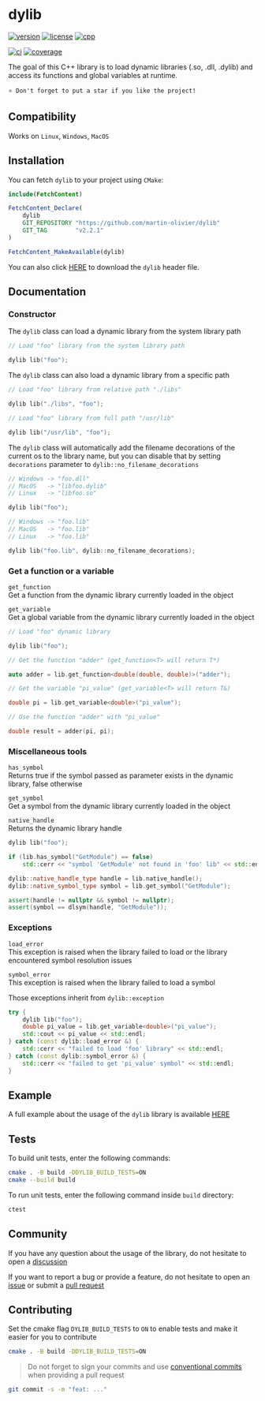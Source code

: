 # dylib

[![version](https://img.shields.io/badge/Version-2.2.1-blue.svg)](https://github.com/martin-olivier/dylib/releases/tag/v2.2.1)
[![license](https://img.shields.io/badge/License-MIT-orange.svg)](https://github.com/martin-olivier/dylib/blob/main/LICENSE)
[![cpp](https://img.shields.io/badge/Compatibility-C++11-darkgreen.svg)](https://isocpp.org)

[![ci](https://github.com/martin-olivier/dylib/actions/workflows/CI.yml/badge.svg)](https://github.com/martin-olivier/dylib/actions/workflows/CI.yml)
[![coverage](https://codecov.io/gh/martin-olivier/dylib/branch/main/graph/badge.svg)](https://codecov.io/gh/martin-olivier/dylib)

The goal of this C++ library is to load dynamic libraries (.so, .dll, .dylib) and access its functions and global variables at runtime.  

`⭐ Don't forget to put a star if you like the project!`

## Compatibility

Works on `Linux`, `Windows`, `MacOS`

## Installation

You can fetch `dylib` to your project using `CMake`:

```cmake
include(FetchContent)

FetchContent_Declare(
    dylib
    GIT_REPOSITORY "https://github.com/martin-olivier/dylib"
    GIT_TAG        "v2.2.1"
)

FetchContent_MakeAvailable(dylib)
```

You can also click [HERE](https://github.com/martin-olivier/dylib/releases/download/v2.2.1/dylib.hpp) to download the `dylib` header file.

## Documentation

### Constructor

The `dylib` class can load a dynamic library from the system library path

```c++
// Load "foo" library from the system library path

dylib lib("foo");
```

The `dylib` class can also load a dynamic library from a specific path

```c++
// Load "foo" library from relative path "./libs"

dylib lib("./libs", "foo");

// Load "foo" library from full path "/usr/lib"

dylib lib("/usr/lib", "foo");
```

The `dylib` class will automatically add the filename decorations of the current os to the library name, but you can disable that by setting `decorations` parameter to `dylib::no_filename_decorations`

```c++
// Windows -> "foo.dll"
// MacOS   -> "libfoo.dylib"
// Linux   -> "libfoo.so"

dylib lib("foo");

// Windows -> "foo.lib"
// MacOS   -> "foo.lib"
// Linux   -> "foo.lib"

dylib lib("foo.lib", dylib::no_filename_decorations);
```

### Get a function or a variable

`get_function`  
Get a function from the dynamic library currently loaded in the object  

`get_variable`  
Get a global variable from the dynamic library currently loaded in the object

```c++
// Load "foo" dynamic library

dylib lib("foo");

// Get the function "adder" (get_function<T> will return T*)

auto adder = lib.get_function<double(double, double)>("adder");

// Get the variable "pi_value" (get_variable<T> will return T&)

double pi = lib.get_variable<double>("pi_value");

// Use the function "adder" with "pi_value"

double result = adder(pi, pi);
```

### Miscellaneous tools

`has_symbol`  
Returns true if the symbol passed as parameter exists in the dynamic library, false otherwise

`get_symbol`  
Get a symbol from the dynamic library currently loaded in the object  

`native_handle`  
Returns the dynamic library handle

```c++
dylib lib("foo");

if (lib.has_symbol("GetModule") == false)
    std::cerr << "symbol 'GetModule' not found in 'foo' lib" << std::endl;

dylib::native_handle_type handle = lib.native_handle();
dylib::native_symbol_type symbol = lib.get_symbol("GetModule");

assert(handle != nullptr && symbol != nullptr);
assert(symbol == dlsym(handle, "GetModule"));
```

### Exceptions

`load_error`  
This exception is raised when the library failed to load or the library encountered symbol resolution issues  

`symbol_error`  
This exception is raised when the library failed to load a symbol  

Those exceptions inherit from `dylib::exception`

```c++
try {
    dylib lib("foo");
    double pi_value = lib.get_variable<double>("pi_value");
    std::cout << pi_value << std::endl;
} catch (const dylib::load_error &) {
    std::cerr << "failed to load 'foo' library" << std::endl;
} catch (const dylib::symbol_error &) {
    std::cerr << "failed to get 'pi_value' symbol" << std::endl;
}
```

## Example

A full example about the usage of the `dylib` library is available [HERE](example)

## Tests

To build unit tests, enter the following commands:

```sh
cmake . -B build -DDYLIB_BUILD_TESTS=ON
cmake --build build
```

To run unit tests, enter the following command inside `build` directory:

```sh
ctest
```

## Community

If you have any question about the usage of the library, do not hesitate to open a [discussion](https://github.com/martin-olivier/dylib/discussions)

If you want to report a bug or provide a feature, do not hesitate to open an [issue](https://github.com/martin-olivier/dylib/issues) or submit a [pull request](https://github.com/martin-olivier/dylib/pulls)

## Contributing

Set the cmake flag `DYLIB_BUILD_TESTS` to `ON` to enable tests and make it easier for you to contribute

```sh
cmake . -B build -DDYLIB_BUILD_TESTS=ON
```

> Do not forget to sign your commits and use [conventional commits](https://www.conventionalcommits.org/en/v1.0.0/) when providing a pull request

```sh
git commit -s -m "feat: ..."
```

